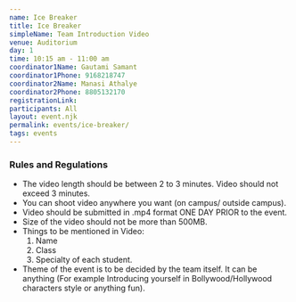 ```yaml
---
name: Ice Breaker
title: Ice Breaker
simpleName: Team Introduction Video
venue: Auditorium
day: 1
time: 10:15 am - 11:00 am
coordinator1Name: Gautami Samant
coordinator1Phone: 9168218747
coordinator2Name: Manasi Athalye
coordinator2Phone: 8805132170
registrationLink:
participants: All
layout: event.njk
permalink: events/ice-breaker/
tags: events
---
```


### Rules and Regulations

- The video length should be between 2 to 3 minutes. Video should not exceed 3 minutes.
- You can shoot video anywhere you want (on campus/ outside campus).
- Video should be submitted in .mp4 format ONE DAY PRIOR to the event.
- Size of the video should not be more than 500MB.
- Things to be mentioned in Video:
  1. Name
  1. Class
  1. Specialty of each student.
- Theme of the event is to be decided by the team itself. It can be anything (For example Introducing yourself in Bollywood/Hollywood characters style or anything fun).
